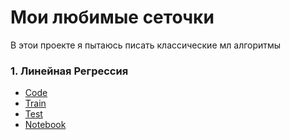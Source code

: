 Мои любимые сеточки
=====================

В этои проекте я пытаюсь писать классические мл алгоритмы

### 1. Линейная Регрессия

* [Code](https://github.com/vaskers5/Educatinal_Nets/blob/main/data/linear%20regression/utils/model.py)
* [Train](https://github.com/vaskers5/Educatinal_Nets/blob/main/data/linear%20regression/train.py)
* [Test](https://github.com/vaskers5/Educatinal_Nets/blob/main/data/linear%20regression/predict.py)
* [Notebook](https://github.com/vaskers5/Educatinal_Nets/blob/main/data/linear%20regression/linear_regression.ipynb)